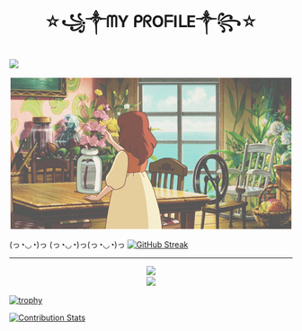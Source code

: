 <h1 align ="center">☆꧁༒ᗰY ᑭᖇOᖴIᒪE༒꧂☆</h1>

![](https://komarev.com/ghpvc/?username=Nisarat-A&style=flat-squareplastic&color=bd7274&label=PROFILE+VIEWS)


<p align="center"> <img src="d2c0a74ad6a2530de22751bf414b3939.gif" ></p>



(っ◔◡◔)っ (っ◔◡◔)っ(っ◔◡◔)っ [![GitHub Streak](http://github-readme-streak-stats.herokuapp.com?user=Nisarat-A&theme=elegant&hide_border=true&border_radius=50&date_format=M%20j%5B%2C%20Y%5D&background=E5D5BD&stroke=916960&ring=9F8157&fire=8F5753&currStreakNum=3E6A3EC1&sideNums=AD7D80&currStreakLabel=709D59&sideLabels=86514CA8&dates=ECEFF2)](https://git.io/streak-stats)


--- 
<p align="center">
<img style="height: auto; width: 50%;" class="img" src="https://github-readme-stats.vercel.app/api?username=Nisarat-A&theme=moltack&show_icons=true&border_radius=50&card_width=450" />
  <br>
  <img style="height: auto; width: 50%;" class="img" src="https://github-readme-stats.vercel.app/api/top-langs/?username=Nisarat-A&theme=moltack&show_icons=true&langs_count=8&border_radius=50&card_width=450&card_height=450&layout=compact" /></div>
</p>



[![trophy](https://github-profile-trophy.vercel.app/?username=Nisarat-A&row=2&column=3&theme=gruvbox&no-bg=true&margin-w=15&margin-h=15
)](https://github.com/ryo-ma/github-profile-trophy)

[![Contribution Stats](https://github-contribution-stats.vercel.app/api/?username=Nisarat-A)](https://github.com/LordDashMe/github-contribution-stats/)
